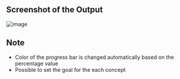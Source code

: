 ## Screenshot of the Output

![image](https://github.com/AnandhaSivam-00/Latex_Intern_Works/assets/95125093/7405498d-de58-49d5-8235-92c88842897e)

## Note
- Color of the progress bar is changed automatically based on the percentage value
- Possible to set the goal for the each concept
